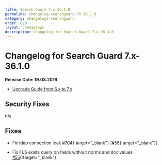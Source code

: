 ```yaml
---
title: Search Guard 7.x-36.1.0
permalink: changelog-searchguard-7x-36_1_0
category: changelogs-searchguard
order: 820
layout: changelogs
description: Changelog for Search Guard 7.x-36.1.0
---
```


<!--- Copyright 2020 floragunn GmbH -->

# Changelog for Search Guard 7.x-36.1.0

**Release Date: 19.08.2019**

* [Upgrade Guide from 6.x to 7.x](../_docs_installation/installation_upgrading_6_7.md)

## Security Fixes 

n/a
  
## Fixes

* Fix ldap connection leak [#704](https://github.com/floragunncom/search-guard/issues/704){:target="_blank"} ([#56](https://github.com/floragunncom/search-guard-enterprise-modules/pull/56){:target="_blank"})

* Fix FLS exists query on fields without norms and doc values [#55](https://github.com/floragunncom/search-guard-enterprise-modules/pull/55){:target="_blank"}